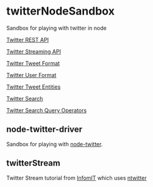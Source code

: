 twitterNodeSandbox
==================

Sandbox for playing with twitter in node

[Twitter REST API](https://dev.twitter.com/rest/public)

[Twitter Streaming API](https://dev.twitter.com/streaming/overview)

[Twitter Tweet Format](https://dev.twitter.com/overview/api/tweets)

[Twitter User Format](https://dev.twitter.com/overview/api/users)

[Twitter Tweet Entities](https://dev.twitter.com/overview/api/entities-in-twitter-objects)

[Twitter Search](https://dev.twitter.com/rest/reference/get/search/tweets)

[Twitter Search Query Operators](https://dev.twitter.com/rest/public/search)

node-twitter-driver
-------------------
Sandbox for playing with [node-twitter](https://www.npmjs.org/package/node-twitter).

twitterStream
-------------
Twitter Stream tutorial from [InfomIT](http://www.informit.com/articles/article.aspx?p=1947699&seqNum=4) which uses [ntwitter](https://www.npmjs.org/package/ntwitter) 